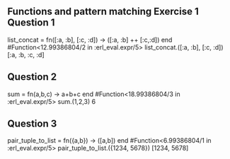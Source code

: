 Functions and pattern matching
Exercise 1
Question 1
-------------
list_concat = fn([:a, :b], [:c, :d]) -> ([:a, :b] ++ [:c,:d]) end
#Function<12.99386804/2 in :erl_eval.expr/5>
list_concat.([:a, :b], [:c, :d])
[:a, :b, :c, :d]

Question 2
-----------
sum = fn(a,b,c) -> a+b+c end
#Function<18.99386804/3 in :erl_eval.expr/5>
sum.(1,2,3)
6

Question 3
-----------
pair_tuple_to_list = fn({a,b}) -> ([a,b]) end
#Function<6.99386804/1 in :erl_eval.expr/5>
pair_tuple_to_list.({1234, 5678})
[1234, 5678]
